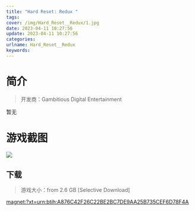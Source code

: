```yaml
---
title: "Hard Reset: Redux "
tags: 
cover: /img/Hard_Reset__Redux/1.jpg
date: 2023-04-11 10:27:56
update: 2023-04-11 10:27:56
categories: 
urlname: Hard_Reset__Redux
keywords: 
---
```

# 简介

> 开发商：Gambitious Digital Entertainment

暂无

# 游戏截图

![](/img/Hard_Reset__Redux/2.jpg)


## 下载

> 游戏大小：from 2.6 GB [Selective Download]

[magnet:?xt=urn:btih:A876C42F26C22BE2BC7DE9AA25B735CEF6D78F4A](magnet:?xt=urn:btih:A876C42F26C22BE2BC7DE9AA25B735CEF6D78F4A)